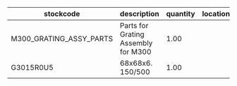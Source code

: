 |stockcode|description|quantity|location|
|---------|-----------|--------|--------|
|M300_GRATING_ASSY_PARTS|Parts for Grating Assembly for M300|1.00||
|G3015R0U5|68x68x6. 150/500|1.00||
